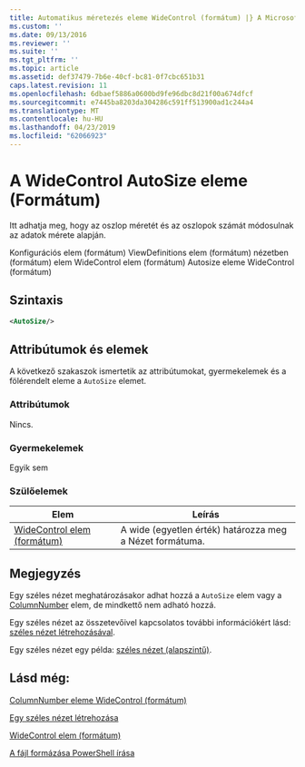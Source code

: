 ```yaml
---
title: Automatikus méretezés eleme WideControl (formátum) |} A Microsoft Docs
ms.custom: ''
ms.date: 09/13/2016
ms.reviewer: ''
ms.suite: ''
ms.tgt_pltfrm: ''
ms.topic: article
ms.assetid: def37479-7b6e-40cf-bc81-0f7cbc651b31
caps.latest.revision: 11
ms.openlocfilehash: 6dbaef5886a0600bd9fe96dbc8d21f00a674dfcf
ms.sourcegitcommit: e7445ba8203da304286c591ff513900ad1c244a4
ms.translationtype: MT
ms.contentlocale: hu-HU
ms.lasthandoff: 04/23/2019
ms.locfileid: "62066923"
---
```

# <a name="autosize-element-for-widecontrol-format"></a>A WideControl AutoSize eleme (Formátum)

Itt adhatja meg, hogy az oszlop méretét és az oszlopok számát módosulnak az adatok mérete alapján.

Konfigurációs elem (formátum) ViewDefinitions elem (formátum) nézetben (formátum) elem WideControl elem (formátum) Autosize eleme WideControl (formátum)

## <a name="syntax"></a>Szintaxis

```xml
<AutoSize/>
```

## <a name="attributes-and-elements"></a>Attribútumok és elemek

A következő szakaszok ismertetik az attribútumokat, gyermekelemek és a fölérendelt eleme a `AutoSize` elemet.

### <a name="attributes"></a>Attribútumok

Nincs.

### <a name="child-elements"></a>Gyermekelemek

Egyik sem

### <a name="parent-elements"></a>Szülőelemek

|Elem|Leírás|
|-------------|-----------------|
|[WideControl elem (formátum)](./widecontrol-element-format.md)|A wide (egyetlen érték) határozza meg a Nézet formátuma.|

## <a name="remarks"></a>Megjegyzés

Egy széles nézet meghatározásakor adhat hozzá a `AutoSize` elem vagy a [ColumnNumber](./columnnumber-element-for-widecontrol-format.md) elem, de mindkettő nem adható hozzá.

Egy széles nézet az összetevőivel kapcsolatos további információkért lásd: [széles nézet létrehozásával](./creating-a-wide-view.md).

Egy széles nézet egy példa: [széles nézet (alapszintű)](./wide-view-basic.md).

## <a name="see-also"></a>Lásd még:

[ColumnNumber eleme WideControl (formátum)](./columnnumber-element-for-widecontrol-format.md)

[Egy széles nézet létrehozása](./creating-a-wide-view.md)

[WideControl elem (formátum)](./widecontrol-element-format.md)

[A fájl formázása PowerShell írása](./writing-a-powershell-formatting-file.md)
